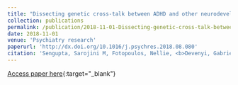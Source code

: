 ```yaml
---
title: "Dissecting genetic cross-talk between ADHD and other neurodevelopmental disorders: Evidence from behavioural, pharmacological and brain imaging investigations"
collection: publications
permalink: /publication/2018-11-01-Dissecting-genetic-cross-talk-between-ADHD-and-other-neurodevelopmental-disorders-Evidence-from-behavioural-pharmacological-and-brain-imaging-investigations
date: 2018-11-01
venue: 'Psychiatry research'
paperurl: 'http://dx.doi.org/10.1016/j.psychres.2018.08.080'
citation: 'Sengupta, Sarojini M, Fotopoulos, Nellie, <b>Devenyi, Gabriel A</b>, Fortier, Marie-Ève, Ter-Stepanian, Marina, Sagliker, Saba, Karama, Sherif, Mallar Chakravarty, M, Labbe, Aurelie, Grizenko, Natalie, Joober, Ridha, &quot;Dissecting genetic cross-talk between ADHD and other neurodevelopmental disorders: Evidence from behavioural, pharmacological and brain imaging investigations.&quot; Psychiatry research, 2018.'
---
```

[Access paper here](http://dx.doi.org/10.1016/j.psychres.2018.08.080){:target="_blank"}
